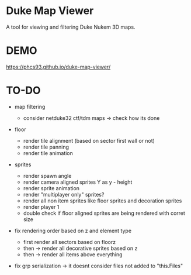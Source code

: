 # Duke Map Viewer
A tool for viewing and filtering Duke Nukem 3D maps.

# DEMO
https://phcs93.github.io/duke-map-viewer/

# TO-DO

- map filtering
  - consider netduke32 ctf/tdm maps -> check how its done

- floor
  - render tile alignment (based on sector first wall or not)
  - render tile panning
  - render tile animation

- sprites
  - render spawn angle
  - render camera aligned sprites Y as y - height
  - render sprite animation
  - render "multiplayer only" sprites?
  - render all non item sprites like floor sprites and decoration sprites
  - render player 1
  - double check if floor aligned sprites are being rendered with corret size

- fix rendering order based on z and element type
  - first render all sectors based on floorz
  - then -> render all decorative sprites based on z
  - then -> render all items above everything

- fix grp serialization -> it doesnt consider files not added to "this.Files"
